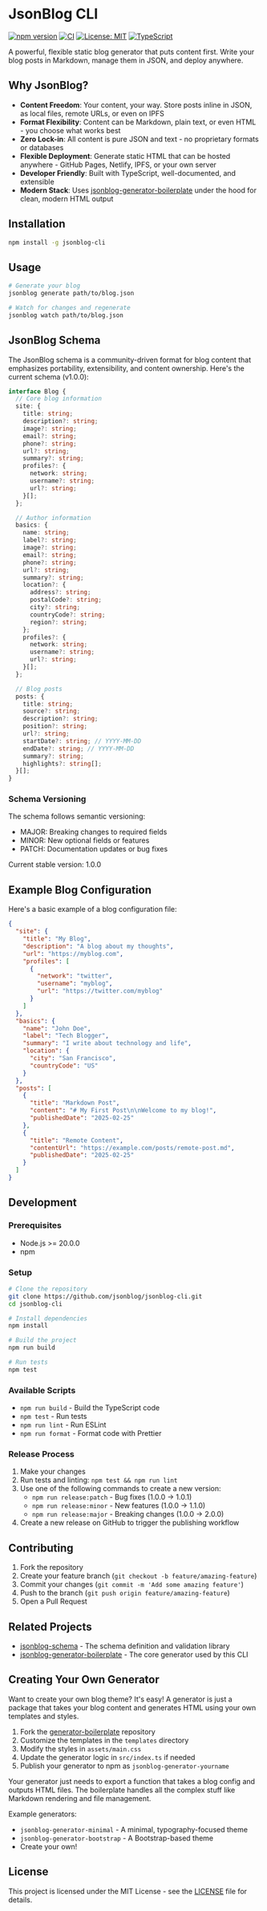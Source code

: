 # JsonBlog CLI

[![npm version](https://badge.fury.io/js/jsonblog-cli.svg)](https://badge.fury.io/js/jsonblog-cli)
[![CI](https://github.com/jsonblog/jsonblog-cli/actions/workflows/ci.yml/badge.svg)](https://github.com/jsonblog/jsonblog-cli/actions/workflows/ci.yml)
[![License: MIT](https://img.shields.io/badge/License-MIT-yellow.svg)](https://opensource.org/licenses/MIT)
[![TypeScript](https://img.shields.io/badge/TypeScript-5.0.0-blue.svg)](https://www.typescriptlang.org/)

A powerful, flexible static blog generator that puts content first. Write your blog posts in Markdown, manage them in JSON, and deploy anywhere.

## Why JsonBlog?

- **Content Freedom**: Your content, your way. Store posts inline in JSON, as local files, remote URLs, or even on IPFS
- **Format Flexibility**: Content can be Markdown, plain text, or even HTML - you choose what works best
- **Zero Lock-in**: All content is pure JSON and text - no proprietary formats or databases
- **Flexible Deployment**: Generate static HTML that can be hosted anywhere - GitHub Pages, Netlify, IPFS, or your own server
- **Developer Friendly**: Built with TypeScript, well-documented, and extensible
- **Modern Stack**: Uses [jsonblog-generator-boilerplate](https://github.com/jsonblog/jsonblog-generator-boilerplate) under the hood for clean, modern HTML output

## Installation

```bash
npm install -g jsonblog-cli
```

## Usage

```bash
# Generate your blog
jsonblog generate path/to/blog.json

# Watch for changes and regenerate
jsonblog watch path/to/blog.json
```

## JsonBlog Schema

The JsonBlog schema is a community-driven format for blog content that emphasizes portability, extensibility, and content ownership. Here's the current schema (v1.0.0):

```typescript
interface Blog {
  // Core blog information
  site: {
    title: string;
    description?: string;
    image?: string;
    email?: string;
    phone?: string;
    url?: string;
    summary?: string;
    profiles?: {
      network: string;
      username?: string;
      url?: string;
    }[];
  };

  // Author information
  basics: {
    name: string;
    label?: string;
    image?: string;
    email?: string;
    phone?: string;
    url?: string;
    summary?: string;
    location?: {
      address?: string;
      postalCode?: string;
      city?: string;
      countryCode?: string;
      region?: string;
    };
    profiles?: {
      network: string;
      username?: string;
      url?: string;
    }[];
  };

  // Blog posts
  posts: {
    title: string;
    source?: string;
    description?: string;
    position?: string;
    url?: string;
    startDate?: string; // YYYY-MM-DD
    endDate?: string; // YYYY-MM-DD
    summary?: string;
    highlights?: string[];
  }[];
}
```

### Schema Versioning

The schema follows semantic versioning:
- MAJOR: Breaking changes to required fields
- MINOR: New optional fields or features
- PATCH: Documentation updates or bug fixes

Current stable version: 1.0.0

## Example Blog Configuration

Here's a basic example of a blog configuration file:

```json
{
  "site": {
    "title": "My Blog",
    "description": "A blog about my thoughts",
    "url": "https://myblog.com",
    "profiles": [
      {
        "network": "twitter",
        "username": "myblog",
        "url": "https://twitter.com/myblog"
      }
    ]
  },
  "basics": {
    "name": "John Doe",
    "label": "Tech Blogger",
    "summary": "I write about technology and life",
    "location": {
      "city": "San Francisco",
      "countryCode": "US"
    }
  },
  "posts": [
    {
      "title": "Markdown Post",
      "content": "# My First Post\n\nWelcome to my blog!",
      "publishedDate": "2025-02-25"
    },
    {
      "title": "Remote Content",
      "contentUrl": "https://example.com/posts/remote-post.md",
      "publishedDate": "2025-02-25"
    }
  ]
}
```

## Development

### Prerequisites

- Node.js >= 20.0.0
- npm

### Setup

```bash
# Clone the repository
git clone https://github.com/jsonblog/jsonblog-cli.git
cd jsonblog-cli

# Install dependencies
npm install

# Build the project
npm run build

# Run tests
npm test
```

### Available Scripts

- `npm run build` - Build the TypeScript code
- `npm test` - Run tests
- `npm run lint` - Run ESLint
- `npm run format` - Format code with Prettier

### Release Process

1. Make your changes
2. Run tests and linting: `npm test && npm run lint`
3. Use one of the following commands to create a new version:
   - `npm run release:patch` - Bug fixes (1.0.0 -> 1.0.1)
   - `npm run release:minor` - New features (1.0.0 -> 1.1.0)
   - `npm run release:major` - Breaking changes (1.0.0 -> 2.0.0)
4. Create a new release on GitHub to trigger the publishing workflow

## Contributing

1. Fork the repository
2. Create your feature branch (`git checkout -b feature/amazing-feature`)
3. Commit your changes (`git commit -m 'Add some amazing feature'`)
4. Push to the branch (`git push origin feature/amazing-feature`)
5. Open a Pull Request

## Related Projects

- [jsonblog-schema](https://github.com/jsonblog/jsonblog-schema) - The schema definition and validation library
- [jsonblog-generator-boilerplate](https://github.com/jsonblog/jsonblog-generator-boilerplate) - The core generator used by this CLI

## Creating Your Own Generator

Want to create your own blog theme? It's easy! A generator is just a package that takes your blog content and generates HTML using your own templates and styles.

1. Fork the [generator-boilerplate](https://github.com/jsonblog/jsonblog-generator-boilerplate) repository
2. Customize the templates in the `templates` directory
3. Modify the styles in `assets/main.css`
4. Update the generator logic in `src/index.ts` if needed
5. Publish your generator to npm as `jsonblog-generator-yourname`

Your generator just needs to export a function that takes a blog config and outputs HTML files. The boilerplate handles all the complex stuff like Markdown rendering and file management.

Example generators:

- `jsonblog-generator-minimal` - A minimal, typography-focused theme
- `jsonblog-generator-bootstrap` - A Bootstrap-based theme
- Create your own!

## License

This project is licensed under the MIT License - see the [LICENSE](LICENSE) file for details.
